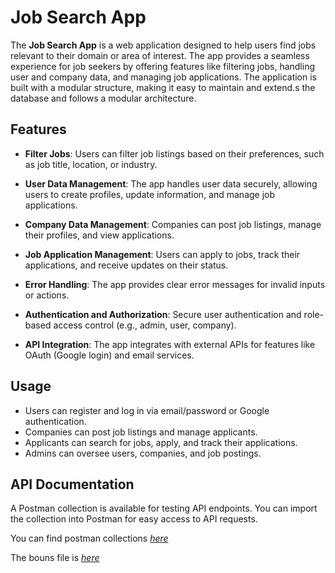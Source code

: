 # Job Search App

The **Job Search App** is a web application designed to help users find jobs relevant to their domain or area of interest. The app provides a seamless experience for job seekers by offering features like filtering jobs, handling user and company data, and managing job applications. The application is built with a modular structure, making it easy to maintain and extend.s the database and follows a modular architecture.

## Features

- **Filter Jobs**: Users can filter job listings based on their preferences, such as job title, location, or industry.

- **User Data Management**: The app handles user data securely, allowing users to create profiles, update information, and manage job applications.

- **Company Data Management**: Companies can post job listings, manage their profiles, and view applications.

- **Job Application Management**: Users can apply to jobs, track their applications, and receive updates on their status.

- **Error Handling**: The app provides clear error messages for invalid inputs or actions.

- **Authentication and Authorization**: Secure user authentication and role-based access control (e.g., admin, user, company).

- **API Integration**: The app integrates with external APIs for features like OAuth (Google login) and email services.

<!-- ## Project Structure

```bash
src/
├── config
│   └── db.js                  # Database connection setup
├── controllers
│   ├── admin.controller.js      # Admin-related operations
│   ├── application.controller.js # Job application operations
│   ├── auth.controller.js       # Authentication operations
│   ├── company.controller.js    # Company operations
│   ├── job.controller.js        # Job management operations
│   └── user.controller.js       # User operations
├── index.js                    # Root file of the application
├── middlewares
│   ├── auth.js                 # Authentication middleware
│   ├── errorHandler.js         # Global error handler
│   ├── verifyAdminPermission.js # Middleware to verify admin access
│   └── verifyUserPermission.js  # Middleware to verify user access
├── models
│   ├── Application.js          # Job application model
│   ├── Attachments.js          # File attachments model
│   ├── Chat.js                 # Chat model
│   ├── Company.js              # Company model
│   ├── Job.js                  # Job model
│   ├── OtpSchema.js            # OTP storage model
│   └── User.js                 # User model
├── routes
│   ├── admin.routes.js         # Admin routes
│   ├── application.routes.js   # Application routes
│   ├── auth.routes.js          # Authentication routes
│   ├── company.routes.js       # Company routes
│   ├── job.routes.js           # Job routes
│   └── user.routes.js          # User routes
├── strategies
│   └── google-strategy.js      # Google authentication strategy
├── utils
│   ├── apiLimiter.js           # Rate limiting utility
│   ├── crypto.js               # Cryptographic utilities
│   ├── emailService.js         # Email sending service
│   ├── googleVerifyIdToken.js  # Google token verification
│   ├── imageStorage.js         # Image upload storage
│   ├── otpCleanup.js           # OTP cleanup script
│   ├── otpUtils.js             # OTP generation and verification
│   └── uploadImage.js          # Image upload handling
└── validations
    ├── admin.validation.js     # Admin request validation
    ├── auth.validation.js      # Authentication validation
    ├── company.validation.js   # Company request validation
    ├── job.validation.js       # Job request validation
    └── user.validation.js      # User request validation
``` -->

## Usage

- Users can register and log in via email/password or Google authentication.
- Companies can post job listings and manage applicants.
- Applicants can search for jobs, apply, and track their applications.
- Admins can oversee users, companies, and job postings.

## API Documentation

A Postman collection is available for testing API endpoints. You can import the collection into Postman for easy access to API requests.

You can find postman collections [_here_](./job-search-app.postman_collection.json)

The bouns file is [_here_](./bouns.js)
